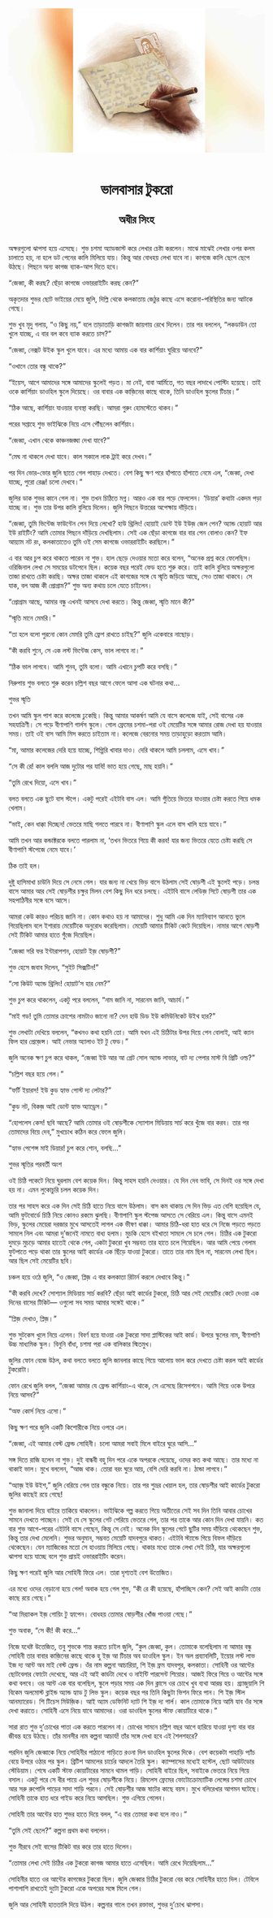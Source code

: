 <div align=center> <img src="../../metadata/images/rabibasariya/ভালবাসার-টুকরো-অধীর-সিংহ.jpg" align="center"></div><br><h1 align=center>ভালবাসার টুকরো</h1>
<h2 align=center>অধীর সিংহ</h2><br>অক্ষরগুলো ঝাপসা হয়ে এসেছে। শুভ চশমা অ্যাডজাস্ট করে লেখার চেষ্টা করলেন। মাঝে মাঝেই লেখার ওপর কলম চালাতে হয়, না হলে ডট পেনের কালি মিলিয়ে যায়। কিন্তু আর বোধহয় লেখা যাবে না। কাগজে কালি ছেপে ছেপে উঠছে। পিছনে অন্য কাগজ ব্যাক-আপ দিতে হবে।

“জেব্বা, কী করছ? ছেঁড়া কাগজে ওভাররাইটিং করছ কেন?”

অকৃতদার শুভর ছোট ভাইয়ের মেয়ে জুলি, দিল্লি থেকে কলকাতায় জেঠুর কাছে এসে করোনা-পরিস্থিতির জন্য আটকে গেছে।

শুভ খুব মৃদু গলায়, “ও কিছু নয়,” বলে তাড়াতাড়ি কাগজটা জায়গায় রেখে দিলেন। তার পর বললেন, “লকডাউন তো খুলে যাচ্ছে, এ বার বল কবে ব্যাক করতে চাস?”

“জেব্বা, নেক্সট উইক স্কুল খুলে যাবে। এর মধ্যে আমায় এক বার কার্শিয়াং ঘুরিয়ে আনবে?”

“ওখানে তোর বন্ধু থাকে?”

“ইয়েস, আগে আমাদের সঙ্গে আমাদের স্কুলেই পড়ত। মা নেই, বাবা আর্মিতে, গত বছর লাদাখে পোস্টিং হয়েছে। তাই ওকে কার্শিয়াং ডাওহিল স্কুলে দিয়েছে। ওর বাবার এক কাজ়িনের কাছে থাকে, তিনি ডাওহিল স্কুলের টিচার।”

“ঠিক আছে, কার্শিয়াং যাওয়ার ব্যবস্থা করছি। আমরা গুরুং হোমস্টেতে থাকব।”

 

পরের সপ্তাহে শুভ ভাইঝিকে নিয়ে এসে পৌঁছলেন কার্শিয়াং।

“জেব্বা, এখান থেকে কাঞ্চনজঙ্ঘা দেখা যাবে?”

“মেঘ না থাকলে দেখা যাবে। কাল সকালে লাক ট্রাই করে দেখব।”

পর দিন ভোর-ভোর জুলি ছাতে গেল পাহাড় দেখতে। বেশ কিছু ক্ষণ পরে হাঁপাতে হাঁপাতে নেমে এল, “জেব্বা, দেখা যাচ্ছে, পুরো রেঞ্জ! চলো দেখবে।”

জুলির ডাক শুভর কানে গেল না। শুভ তখন চিঠিতে মগ্ন। আরও এক বার পড়ে ফেললেন। ‘ডিয়ার’ কথাটা একদম পড়া যাচ্ছে না। শুভ তার উপর কালি বুলিয়ে দিলেন। জুলি পিছনে উত্তরের অপেক্ষায় দাঁড়িয়ে।

“জেব্বা, তুমি ভিন্টেজ ফাউন্টেন পেন দিয়ে লেখো? হাউ থ্রিলিং! হোয়াই ডোন্ট ইউ ইউজ় জেল পেন? অ্যান্ড হোয়াট আর ইউ রাইটিং? আমি তোমার পিছনে দাঁড়িয়ে দেখছিলাম। সেই এক ছেঁড়া কাগজে বার বার পেন বোলাও কেন? ইফ আয়্যাম নট রং, কলকাতাতেও তুমি ওই সেম কাগজে ওভাররাইটিং করছিলে।”

এ বার আর চুপ করে থাকতে পারেন না শুভ। হাল ছেড়ে দেওয়ার মতো করে বলেন, “অনেক প্রশ্ন করে ফেলেছিস। ওরিজিনাল লেখা সে সময়ের ডটপেনে ছিল। কয়েক বছর পরেই ফেড হতে শুরু করে। তাই কালি বুলিয়ে অক্ষরগুলো তাজা রাখতে চেষ্টা করছি। অক্ষর তাজা থাকলে এই কাগজের সঙ্গে যে স্মৃতি জড়িয়ে আছে, সেও তাজা থাকবে। সে যাক, বল আজ কী প্রোগ্রাম?” শুভ অন্য কথায় চলে যেতে চাইলেন।

“প্রোগ্রাম আছে, আমার বন্ধু এখনই আসবে দেখা করতে। কিন্তু জেব্বা, স্মৃতি মানে কী?”

“স্মৃতি মানে মেমরি।”

“তা হলে বলো পুরনো কোন মেমরি তুমি ফ্রেশ রাখতে চাইছ?” জুলি একেবারে নাছোড়।

“কী করবি শুনে, সে এক লস্ট ভিন্টেজ কেস, ভাল লাগবে না।”

“ঠিক ভাল লাগবে। আমি শুনব, তুমি বলো। আমি এখানে চুপটি করে বসছি।”

নিরুপায় শুভ বলতে শুরু করেন চল্লিশ বছর আগে ফেলে আসা এক ঘটনার কথা...

 

শুভর স্মৃতি

তখন আমি স্কুল পাশ করে কলেজে ঢুকেছি। কিন্তু আমার আকর্ষণ আমি যে বাসে কলেজে যাই, সেই বাসের এক সহযাত্রিণী। সে পড়ে বীণাপাণি গার্লস স্কুলে। গোল ফ্রেমের চশমা-পরা ওই মেয়েটির সঙ্গে আমার রোজ দেখা হয় যাওয়ার সময়। তাই ওই বাস আমি মিস করতে চাইতাম না। কলেজে বেরনোর সময় তাড়াহুড়ো করতাম আমি।

“মা, আমার কলেজের দেরি হয়ে যাচ্ছে, শিগ্গিরি খাবার দাও। দেরি থাকলে আমি চললাম, এসে খাব।”

“সে কী রে! কাল বললি আজ দুটোর পর যাবি! ভাত হয়ে গেছে, মাছ হয়নি।”

“তুমি রেখে দিয়ো, এসে খাব।”

বলত বলতে এক ছুটে বাস স্টপে। একটু পরেই এইটবি বাস এল। আমি গুঁতিয়ে ভিতরে যাওয়ার চেষ্টা করতে গিয়ে ধমক খেলাম।

“ভাই, কেন ধাক্কা দিচ্ছেন! ভেতরে মাছি গলতে পারবে না। বীণাপাণি স্কুল এলে বাস খালি
হয়ে যাবে।”

আমি তখন আর কন্ডাক্টরকে বলতে পারলাম না, ‘তখন ভিতরে গিয়ে কী করব! যার জন্য ভিতরে যেতে চেষ্টা করছি সে বীণাপাণি স্টপেজে নেমে যাবে।’

ঠিক তাই হল।

দুষ্টু হাসিমাখা চাউনি দিয়ে সে নেমে গেল। যার জন্য না খেয়ে ভিড় বাসে উঠলাম সেই ষোড়শী এই স্কুলেই পড়ে। চলন্ত বাসে আমার আর সেই ষোড়শীর চক্ষুর মিলন বেশ কিছু দিন ধরে চলছে। এইটবি বাসে লেডিজ় সিটে ষোড়শী তার এক সহপাঠিনীর সঙ্গে বসে আসে।

আমরা কেউ কারও পরিচয় জানি না। কোন কথাও হয় না আমাদের। শুধু আমি এক দিন ম্যানিব্যাগ আনতে ভুলে গিয়েছিলাম বলে ইশারায় মেয়েটিকে অনুরোধ করেছিলাম। মেয়েটি আমার টিকিট কেটে দিয়েছিল। নামার আগে ষোড়শী সেই টিকিট আমার হাতে গুঁজে দিয়েছিল।

 

“জেব্বা সরি ফর ইন্টারাপশন, হোয়াট ইজ় ষোড়শী?”

শুভ হেসে জবাব দিলেন, “সুইট সিক্সটিন!”

“সো কিউট অ্যান্ড থ্রিলিং! হোয়াট’স হার নেম?”

শুভ চুপ করে থাকলেন, একটু পরে বললেন, “নাম জানি না, সারনেম জানি, আচার্য।”

“মাই গড! তুমি তোমার ক্রাশের নামটাও জানো না? দেন হাউ ডিড ইউ কমিউনিকেট উইথ হার?”

শুভ লেখাটা দেখিয়ে বললেন, “কখনও কথা হয়নি তো।  আমি যখন এই চিঠিটার উপর দিয়ে পেন বোলাই, আই ক্যান ফিল হার প্রেজ়েন্স। আই নেভার অ্যালাও ইট টু ফেড।”

জুলি অনেক ক্ষণ চুপ করে থাকল, “জেব্বা ইউ আর আ গ্রেট সোল অ্যান্ড লাভার, বাট দ্য পেপার মাস্ট বি প্রিটি ওল্ড?”

“চল্লিশ বছর হয়ে গেল।” 

“ফর্টি ইয়ারস! ইউ কুড হ্যাভ পোস্ট দ্য লেটার?”

“কুড নট, বিকজ় আই ডোন্ট হ্যাভ অ্যাড্রেস।”

“হোপলেস কেস! ছবি আছে? আমি তোমার ওই ষোড়শীকে স্যোশাল মিডিয়ায় সার্চ করে
খুঁজে বার করব। তার পর তোমাদের বিয়ে দেব,” মুখচোখ কঠিন করে ফেলে জুলি।

“হ্যাভ পেশেন্স মাই ডিয়ার! চুপ করে শোন, বলছি...”

 

শুভর স্মৃতির পরবর্তী অংশ

ওই চিঠি পকেটে নিয়ে ঘুরলাম বেশ কয়েক দিন। কিন্তু সাহস হয়নি দেওয়ার। যে দিন দেব ভাবি, সে দিনই ওর সঙ্গে দেখা হয় না। এমন লুকোচুরি চলল কয়েক দিন।

তার পর সাহস করে এক দিন সেই চিঠি হাতে নিয়ে বাসে উঠলাম। বাস কম থাকায় সে দিন ভিড় এত বেশি হয়েছিল যে, আমি ফুটবোর্ডে চিঠি নিয়ে কোনও রকমে ঝুলছি। বীণাপাণি স্কুল স্টপেজ আসতে সে বেরিয়ে এল। কিন্তু বাসে এমনই ভিড়, স্কুলের মেয়েরা দরজার মুখে আসতেই লাগল এক ভীষণ ধাক্কা। আমার চিঠি-ধরা হাত ধরে সে নিজে পড়তে পড়তে সামলে নিল এবং আমরা দু’জনেই নামতে বাধ্য হলাম। মুচকি হেসে বইখাতা সামলে সে চলে গেল। চিঠির এক টুকরো দুমড়ে মুচড়ে আমার হাতেই থেকে গেল, একটা টুকরো খুব সম্ভবত তার হাতে চলে গিয়েছিল। আর আমি পেয়ে গেলাম ফুটপাতে পড়ে থাকা তার স্কুলের আই কার্ডের এক ছিঁড়ে যাওয়া টুকরো। তাতে তার নাম ছিল না, সারনেম লেখা ছিল। আর ছিল সেই মেয়েটির ছবি।

 

চঞ্চল হয়ে ওঠে জুলি, “ও জেব্বা, প্লিজ় এ বার কলকাতা রিটার্ন করলে দেখাবে কিন্তু।”

“কী করবি দেখে? সোশ্যাল মিডিয়ায় সার্চ করবি? ছেঁড়া আই কার্ডের টুকরো, চিঠি আর সেই মেয়েটির কেটে দেওয়া এক দিনের বাসের টিকিট— ওগুলো সব সময় আমার সঙ্গেই থাকে।”

“প্লিজ় দেখাও, প্লিজ়।”

শুভ সুটকেস খুলে নিয়ে এলেন। বিবর্ণ হয়ে যাওয়া এক টুকরো সাদা প্লাস্টিকের আই কার্ড। উপরে স্কুলের নাম, বীণাপাণি উচ্চ মাধ্যমিক
স্কুল। বিনুনি বাঁধা, চশমা পরা এক বালিকার স্মিতমুখ।

জুলির ফোন বেজে উঠল, কথা বলতে বলতে জুলি জানলার কাছে গিয়ে আলোয় ভাল করে দেখতে চেষ্টা করল আই কার্ডের টুকরোটা।

ফোন রেখে জুলি বলল, “জেব্বা আমার যে ফ্রেন্ড কার্শিয়াং-এ থাকে, সে এসেছে রিসেপশনে। আমি গিয়ে ওকে উপরে নিয়ে আসব?”

“অফ কোর্স নিয়ে এসো।”

কিছু ক্ষণ পরে জুলি একটি কিশোরীকে নিয়ে ওপরে এল।

“জেব্বা, এই আমার বেস্ট ফ্রেন্ড সোহিনী। চলো আমরা সবাই মিলে বাইরে ঘুরে আসি...”

সঙ্গ দিতে রাজি হলেন না শুভ। দুই বান্ধবী বহু দিন পরে একে অপরকে পেয়েছে, ওদের কত কথা আছে। তার মধ্যে না থাকাই ভাল। মুখে বললেন, “আজ থাক। তোরা বরং ঘুরে আয়, বেশি দেরি করবি না। ঠান্ডা লাগবে।”

“অ্যাজ় ইউ উইশ,” জুলি বেরিয়ে গেল তার বন্ধুকে নিয়ে। তার পর শুভ্রর খেয়াল হল, তার ষোড়শীর আই কার্ডের টুকরো জুলির কাছেই রয়ে গেছে!

শুভ জানালা দিয়ে বাইরে তাকিয়ে থাকলেন। ভাইঝিকে গল্প করতে গিয়ে অতীতের সেই সব দিন তিনি আবার চোখের সামনে দেখতে পাচ্ছেন। সেই যে সে স্কুলের গেট পেরিয়ে ভেতরে গেল, তার পর তাকে আর কোন দিন দেখা যায়নি। কত বার শুভ আগে-পরের এইটবি বাসে গেছেন, কিন্তু সে নেই। অনেক দিন স্কুলের গেটে ছুটির সময় দাঁড়িয়ে থেকেছেন শুভ, কিন্তু তার দেখা মেলেনি। শুভর অনুমান, সম্ভবত মেয়েটি যাদবপুরে থাকত। এইটবি স্ট্যান্ডে গিয়ে বিফল দাঁড়িয়ে থেকেছেন। যেন ম্যাজিকের মতো সে হাওয়ায় মিলিয়ে গেছে। থাকার মধ্যে তাকে লেখা সেই চিঠি, যার অক্ষরগুলো ঝাপসা হয়ে যাচ্ছে বলে শুভ প্রায়ই ওভাররাইটিং করেন।

 

কিছু ক্ষণ পরেই জুলি আর সোহিনী ফিরে এল। তারা দৃশ্যতই বেশ উত্তেজিত।

এর মধ্যে ওদের বেড়ানো হয়ে গেল! অবাক হয়ে গেল শুভ, “কী রে কী হয়েছে, হাঁপাচ্ছিস কেন? সেই আই কার্ডটা তোর কাছে রয়ে গেছে।”

“আ মির‌্যাকল ইজ় গোয়িং টু হ্যাপেন। বোধহয় তোমার ষোড়শীর খোঁজ পাওয়া গেছে।”

শুভ অবাক, “সে কী! কী করে...”

নিজে যথেষ্ট উত্তেজিত, তবু শুভকে শান্ত করতে চাইল জুলি, “কুল জেব্বা, কুল। তোমাকে বলেছিলাম না আমার বন্ধু সোহিনী তার বাবার কাজ়িনের কাছে থাকে হু ইজ় আ টিচার অব ডাওহিল স্কুল। ইন অল প্রব্যাবলিটি, ইয়োর লস্ট লাভ  ইজ দ্য আন্ট অব মাই বেস্ট ফ্রেন্ড। ওঁর নাম কল্পনা আচারিয়া, শি ইজ় ফ্রম যাদবপুর, কলকাতা। সোহিনী ওর আন্টের ছোটবেলার ফোটো দেখেছে, আর এই আই কার্ডটা দেখে ও নাইন্টি পারসেন্ট শিয়োর। আজই ফিরে গিয়ে ও আন্টের সঙ্গে কথা বলবে। ওর আন্ট এক বার বলেছিল, স্কুলে পড়ার সময় এক দিন ক্লাসে ওর চোখে খুব ব্যথা আরম্ভ হয়। গ্র্যাজুয়ালি শি বিকেম অলমোস্ট ব্লাইন্ড অ্যান্ড হ্যাড টু লিভ স্কুল। কয়েক বছর পর তিনি কিছুটা ভিশন ফিরে পান। শি ইজ় স্টিল আনম্যারেড। শি টিচেস মিউজ়িক। আই অ্যাম ডেফিনিট দ্যাট শি ইজ় দ্য গার্ল। কাল তোমাকে নিয়ে আমি যাব ওঁর সঙ্গে দেখা করাতে। সোহিনী এসে নিয়ে যাবে আমাদের। ওরা ডাওহিল স্কুলের স্টাফ কোয়ার্টারে থাকে।”

সারা রাত শুভ দু’চোখের পাতা এক করতে পারলেন না। চোখের সামনে চল্লিশ বছর আগে হারিয়ে যাওয়া দৃশ্য বার বার জীবন্ত
হয়ে উঠছে। তাঁর মানসীর নাম
কল্পনা আচার্য! তাঁর সঙ্গে দেখা হবে এই শৈলশহরে? 

 

পরদিন জুলি জেব্বাকে নিয়ে সোহিনীর পাঠানো গাড়িতে রওনা দিল ডাওহিল স্কুলের দিকে। বেশ কয়েকটা পাহাড়ি প্যাঁচ বেয়ে উপরে ওঠার পর স্কুল। ব্রিটিশ আমলের চার্চের আদলে তৈরি স্কুল। ক্যাম্পাসের মধ্যেই হস্টেল, ছোট আউটডোর স্টেডিয়াম। শেষে একটি স্টাফ কোয়ার্টারের সামনে থামল গাড়ি। সোহিনী বাইরে ছিল, সবাইকে ভেতরে নিয়ে গিয়ে বসাল। একটু পরে সে ধীর পায়ে এল শুভর ষোড়শীকে নিয়ে। রিমলেস ফ্রেমের ফোটোক্রোম্যাটিক লেন্সের চশমা চোখে আর সরু রুপোলি পাড়ের সাদা শাড়ি পরনে। সেই ষোড়শীর আজ ষাটের কাছে বয়স। মুখে বলিরেখার আগমন ঘটেছে। সোহিনী তাকে হাত ধরে গাইড করে নিয়ে আসছিল। শুভ এগিয়ে গেলেন।

সোহিনী তার আন্টের হাত শুভর হাতে দিয়ে বলল, “এ বার তোমরা কথা বলে নাও।”

“তুমি সেই ছেলে?” কল্পনা প্রথম কথা বললেন।

শুভ নীরবে সেই বাসের টিকিট বার করে তার হাতে দিলেন।

“তোমার লেখা সেই চিঠির এক টুকরো কাগজ আমার হাতে এসেছিল। আমি রেখে দিয়েছিলাম...”

সোহিনীর হাতে ওর আন্টের কাগজের টুকরো ছিল। জুলি জেব্বার চিঠির টুকরো বের করে সোহিনীর হাতে দিল। টেবিলে পাশাপাশি রাখতেই দুটো টুকরো একে অপরের সঙ্গে মিলে গেল।

জুলি আর সোহিনী হাততালি দিয়ে উঠল। কল্পনার গালে তখন রক্তাভা, শুভর দু’চোখ ঝাপসা।